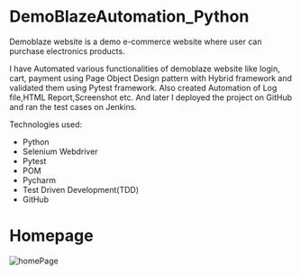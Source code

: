 # DemoBlazeAutomation_Python

Demoblaze website is a demo e-commerce website where user can purchase electronics products.

I have Automated various functionalities of demoblaze website like login, cart, payment using Page Object Design pattern with Hybrid framework and validated them using Pytest framework. Also created Automation of Log file,HTML Report,Screenshot etc. 
And later I deployed the project on GitHub and ran the test cases on Jenkins.

Technologies used:
* Python
* Selenium Webdriver
* Pytest
* POM
* Pycharm
* Test Driven Development(TDD)
* GitHub

# Homepage

![homePage](https://user-images.githubusercontent.com/118111187/232315304-f4d1b938-9c5c-4190-a96c-bfcdfa50ec1c.jpg)

